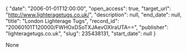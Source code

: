 {
  "date": "2006-01-01T12:00:00", 
  "open_access": true, 
  "target_url": "http://www.lighteragetugs.co.uk/", 
  "description": null, 
  "end_date": null, 
  "title": "London Lighterage Tugs", 
  "record_id": "20060101T120000/FWHOxDSoTXJAevOXIraUTA==", 
  "publisher": "lighteragetugs.co.uk", 
  "slug": 235438131, 
  "start_date": null
}

None